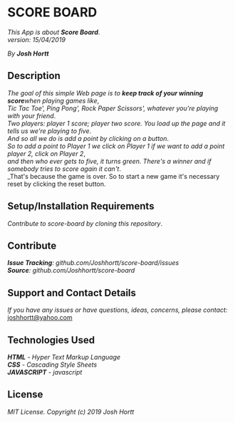 # SCORE BOARD

_This App is about **Score Board**_.<br/>
_version: 15/04/2019_<br/>

_By **Josh Hortt**_

## Description

_The goal of this simple Web page is to **keep track of your winning score**when playing games like_,<br/>
_Tic Tac Toe', Ping Pong', Rock Paper Scissors', whatever you're playing with your friend_.<br/>
_Two players: player 1 score; player two score. You load up the page and it tells us we're playing to five_.<br/>
_And so all we do is add a point by clicking on a button_.<br/>
_So to add a point to Player 1 we click on Player 1 if we want to add a point player 2, click on Player 2_,<br/>
_and then who ever gets to five, it turns green. There's a winner and if somebody tries to score again it can't_.<br/>
_That's because the game is over. So to start a new game it's necessary reset by clicking the reset button.

## Setup/Installation Requirements

_Contribute to score-board by cloning this repository_.

## Contribute

_**Issue Tracking**: github.com/Joshhortt/score-board/issues_<br/>
_**Source**: github.com/Joshhortt/score-board_

## Support and Contact Details

_If you have any issues or have questions, ideas, concerns, please contact:_ joshhortt@yahoo.com

## Technologies Used

_**HTML** - Hyper Text Markup Language_<br/>
_**CSS** - Cascading Style Sheets_<br/>
_**JAVASCRIPT** - javascript_</br>

## License

*MIT License. Copyright (c) 2019 Josh Hortt*
